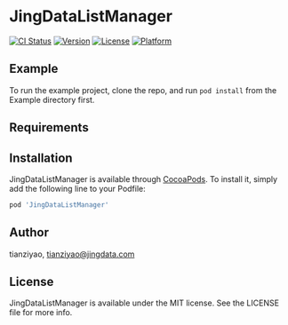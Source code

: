 # JingDataListManager

[![CI Status](https://img.shields.io/travis/tianziyao/JingDataListManager.svg?style=flat)](https://travis-ci.org/tianziyao/JingDataListManager)
[![Version](https://img.shields.io/cocoapods/v/JingDataListManager.svg?style=flat)](https://cocoapods.org/pods/JingDataListManager)
[![License](https://img.shields.io/cocoapods/l/JingDataListManager.svg?style=flat)](https://cocoapods.org/pods/JingDataListManager)
[![Platform](https://img.shields.io/cocoapods/p/JingDataListManager.svg?style=flat)](https://cocoapods.org/pods/JingDataListManager)

## Example

To run the example project, clone the repo, and run `pod install` from the Example directory first.

## Requirements

## Installation

JingDataListManager is available through [CocoaPods](https://cocoapods.org). To install
it, simply add the following line to your Podfile:

```ruby
pod 'JingDataListManager'
```

## Author

tianziyao, tianziyao@jingdata.com

## License

JingDataListManager is available under the MIT license. See the LICENSE file for more info.
